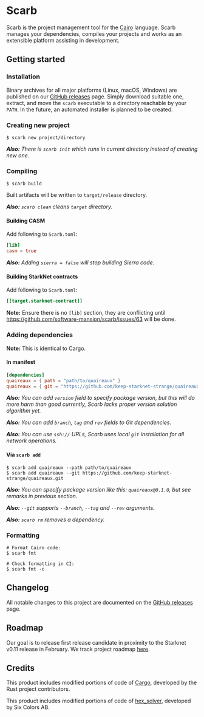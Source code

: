 # Scarb

Scarb is the project management tool for the [Cairo] language.
Scarb manages your dependencies, compiles your projects and works as an extensible platform assisting in development.

## Getting started

### Installation

Binary archives for all major platforms (Linux, macOS, Windows) are published on our [GitHub releases] page.
Simply download suitable one, extract, and move the `scarb` executable to a directory reachable by your `PATH`.
In the future, an automated installer is planned to be created.

### Creating new project

```shell
$ scarb new project/directory
```

_**Also:** There is `scarb init` which runs in current directory instead of creating new one._

### Compiling

```shell
$ scarb build
```

Built artifacts will be written to `target/release` directory.

_**Also:** `scarb clean` cleans `target` directory._

#### Building CASM

Add following to `Scarb.toml`:

```toml
[lib]
casm = true
```

_**Also:** Adding `sierra = false` will stop building Sierra code._

#### Building StarkNet contracts

Add following to `Scarb.toml`:

```toml
[[target.starknet-contract]]
```

**Note:** Ensure there is no `[lib]` section, they are conflicting
until https://github.com/software-mansion/scarb/issues/63 will be done.

### Adding dependencies

**Note:** This is identical to Cargo.

#### In manifest

```toml
[dependencies]
quaireaux = { path = "path/to/quaireaux" }
quaireaux = { git = "https://github.com/keep-starknet-strange/quaireaux.git" }
```

_**Also:** You can add `version` field to specify package version, but this will do more harm than good currently, Scarb
lacks proper version solution algorithm yet._

_**Also:** You can add `branch`, `tag` and `rev` fields to Git dependencies._

_**Also:** You can use `ssh://` URLs, Scarb uses local `git` installation for all network operations._

#### Via `scarb add`

```shell
$ scarb add quaireaux --path path/to/quaireaux
$ scarb add quaireaux --git https://github.com/keep-starknet-strange/quaireaux.git
```

_**Also:** You can specify package version like this: `quaireaux@0.1.0`, but see remarks in previous section._

_**Also:** `--git` supports `--branch`, `--tag` and `--rev` arguments._

_**Also:** `scarb rm` removes a dependency._

### Formatting

```shell
# Format Cairo code:
$ scarb fmt

# Check formatting in CI:
$ scarb fmt -c
```

## Changelog

All notable changes to this project are documented on the [GitHub releases] page.

## Roadmap

Our goal is to release first release candidate in proximity to the Starknet v0.11 release in February.
We track project roadmap [here](https://github.com/orgs/software-mansion/projects/4/views/1).

## Credits

This product includes modified portions of code of [Cargo], developed by the Rust project contributors.

This product includes modified portions of code of [hex_solver], developed by Six Colors AB.

[Cairo]: https://www.cairo-lang.org/

[Cargo]: https://github.com/rust-lang/cargo

[github releases]: https://github.com/software-mansion/scarb/releases

[hex_solver]: https://github.com/hexpm/hex_solver
